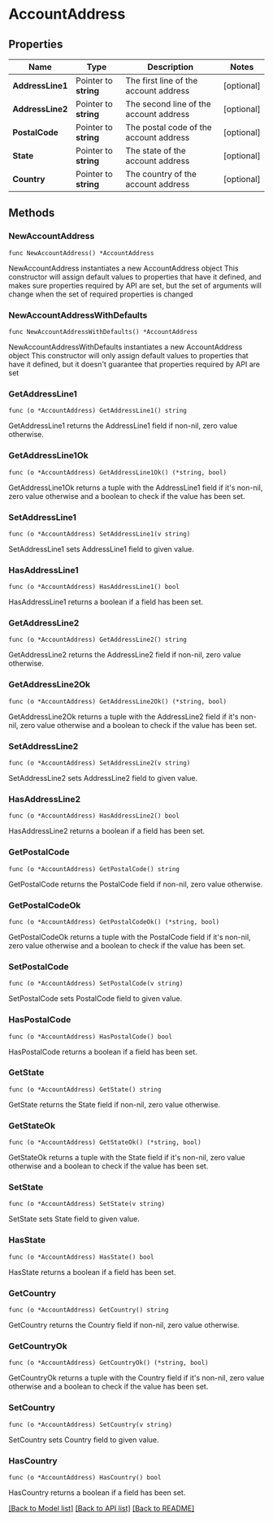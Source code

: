 # AccountAddress

## Properties

Name | Type | Description | Notes
------------ | ------------- | ------------- | -------------
**AddressLine1** | Pointer to **string** | The first line of the account address | [optional] 
**AddressLine2** | Pointer to **string** | The second line of the account address | [optional] 
**PostalCode** | Pointer to **string** | The postal code of the account address | [optional] 
**State** | Pointer to **string** | The state of the account address | [optional] 
**Country** | Pointer to **string** | The country of the account address | [optional] 

## Methods

### NewAccountAddress

`func NewAccountAddress() *AccountAddress`

NewAccountAddress instantiates a new AccountAddress object
This constructor will assign default values to properties that have it defined,
and makes sure properties required by API are set, but the set of arguments
will change when the set of required properties is changed

### NewAccountAddressWithDefaults

`func NewAccountAddressWithDefaults() *AccountAddress`

NewAccountAddressWithDefaults instantiates a new AccountAddress object
This constructor will only assign default values to properties that have it defined,
but it doesn't guarantee that properties required by API are set

### GetAddressLine1

`func (o *AccountAddress) GetAddressLine1() string`

GetAddressLine1 returns the AddressLine1 field if non-nil, zero value otherwise.

### GetAddressLine1Ok

`func (o *AccountAddress) GetAddressLine1Ok() (*string, bool)`

GetAddressLine1Ok returns a tuple with the AddressLine1 field if it's non-nil, zero value otherwise
and a boolean to check if the value has been set.

### SetAddressLine1

`func (o *AccountAddress) SetAddressLine1(v string)`

SetAddressLine1 sets AddressLine1 field to given value.

### HasAddressLine1

`func (o *AccountAddress) HasAddressLine1() bool`

HasAddressLine1 returns a boolean if a field has been set.

### GetAddressLine2

`func (o *AccountAddress) GetAddressLine2() string`

GetAddressLine2 returns the AddressLine2 field if non-nil, zero value otherwise.

### GetAddressLine2Ok

`func (o *AccountAddress) GetAddressLine2Ok() (*string, bool)`

GetAddressLine2Ok returns a tuple with the AddressLine2 field if it's non-nil, zero value otherwise
and a boolean to check if the value has been set.

### SetAddressLine2

`func (o *AccountAddress) SetAddressLine2(v string)`

SetAddressLine2 sets AddressLine2 field to given value.

### HasAddressLine2

`func (o *AccountAddress) HasAddressLine2() bool`

HasAddressLine2 returns a boolean if a field has been set.

### GetPostalCode

`func (o *AccountAddress) GetPostalCode() string`

GetPostalCode returns the PostalCode field if non-nil, zero value otherwise.

### GetPostalCodeOk

`func (o *AccountAddress) GetPostalCodeOk() (*string, bool)`

GetPostalCodeOk returns a tuple with the PostalCode field if it's non-nil, zero value otherwise
and a boolean to check if the value has been set.

### SetPostalCode

`func (o *AccountAddress) SetPostalCode(v string)`

SetPostalCode sets PostalCode field to given value.

### HasPostalCode

`func (o *AccountAddress) HasPostalCode() bool`

HasPostalCode returns a boolean if a field has been set.

### GetState

`func (o *AccountAddress) GetState() string`

GetState returns the State field if non-nil, zero value otherwise.

### GetStateOk

`func (o *AccountAddress) GetStateOk() (*string, bool)`

GetStateOk returns a tuple with the State field if it's non-nil, zero value otherwise
and a boolean to check if the value has been set.

### SetState

`func (o *AccountAddress) SetState(v string)`

SetState sets State field to given value.

### HasState

`func (o *AccountAddress) HasState() bool`

HasState returns a boolean if a field has been set.

### GetCountry

`func (o *AccountAddress) GetCountry() string`

GetCountry returns the Country field if non-nil, zero value otherwise.

### GetCountryOk

`func (o *AccountAddress) GetCountryOk() (*string, bool)`

GetCountryOk returns a tuple with the Country field if it's non-nil, zero value otherwise
and a boolean to check if the value has been set.

### SetCountry

`func (o *AccountAddress) SetCountry(v string)`

SetCountry sets Country field to given value.

### HasCountry

`func (o *AccountAddress) HasCountry() bool`

HasCountry returns a boolean if a field has been set.


[[Back to Model list]](../README.md#documentation-for-models) [[Back to API list]](../README.md#documentation-for-api-endpoints) [[Back to README]](../README.md)


